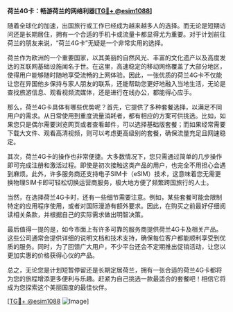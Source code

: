 **荷兰4G卡：畅游荷兰的网络利器[[TG💪+ @esim1088](https://t.me/s/esim1088)]**

随着全球化的加速，出国旅行或工作已经成为越来越多人的选择。而无论是短期访问还是长期居住，拥有一个合适的手机卡或流量卡都显得尤为重要。对于计划前往荷兰的朋友来说，“荷兰4G卡”无疑是一个非常实用的选择。

荷兰作为欧洲的一个重要国家，以其美丽的自然风光、丰富的文化遗产以及高度发达的互联网基础设施闻名于世。在这里，高速稳定的移动网络覆盖了大部分地区，使得用户能够随时随地享受流畅的上网体验。因此，一张优质的荷兰4G卡不仅能让您在异国他乡保持与家人朋友的联系，还能帮助您更好地融入当地生活，无论是查找旅游信息、观看视频流媒体，还是进行在线办公，都能得心应手。

那么，荷兰4G卡具体有哪些优势呢？首先，它提供了多种套餐选择，以满足不同用户的需求。从日常使用到重度流量消耗者，都有相应的方案可供挑选。比如，如果您只是偶尔需要浏览网页或者查看邮件，可以选择基础版套餐；而如果经常需要下载大文件、观看高清视频，则可以考虑更高级别的套餐，确保流量充足且网速稳定。

其次，荷兰4G卡的操作也非常便捷。大多数情况下，您只需通过简单的几步操作即可完成注册和激活过程。即使是初次接触这类产品的用户，也完全不用担心会遇到麻烦。此外，许多服务商还支持电子SIM卡（eSIM）技术，这意味着您无需更换物理SIM卡即可轻松切换运营商服务，极大地方便了频繁跨国旅行的人士。

当然，在选择荷兰4G卡时，还有一些细节需要注意。例如，某些套餐可能会限制特定的应用程序使用，或者对国际漫游有额外要求。因此，在购买之前最好仔细阅读相关条款，并根据自己的实际需求做出明智决策。

最后值得一提的是，如今市面上有许多可靠的服务商提供荷兰4G卡及相关产品。这些公司通常会提供详细的说明文档和技术支持，确保每位客户都能顺利享受到优质的服务。同时，为了回馈广大用户，不少平台还会不定期推出促销活动，让您以更加实惠的价格获得心仪的产品。

总之，无论您是计划短暂停留还是长期定居荷兰，拥有一张合适的荷兰4G卡都将为您的旅程增添更多便利与乐趣。赶紧为自己挑选一款最适合的套餐吧！相信它将成为您探索这个美丽国度的最佳伙伴。

[[TG💪+ @esim1088](https://t.me/s/esim1088) ![Image](https://i.postimg.cc/4NQfJmqS/Snipaste-2025-05-13-00-14-12.png)]